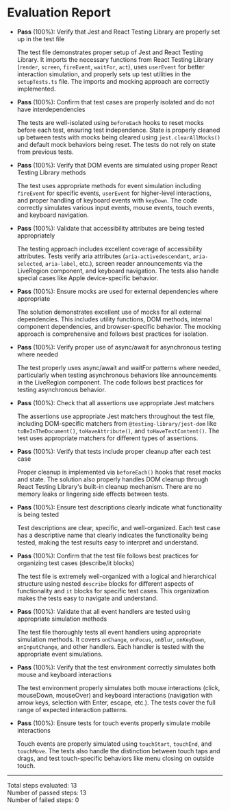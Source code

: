 # Evaluation Report

- **Pass** (100%): Verify that Jest and React Testing Library are properly set up in the test file

    The test file demonstrates proper setup of Jest and React Testing Library. It imports the necessary functions from React Testing Library (`render`, `screen`, `fireEvent`, `waitFor`, `act`), uses `userEvent` for better interaction simulation, and properly sets up test utilities in the `setupTests.ts` file. The imports and mocking approach are correctly implemented.

- **Pass** (100%): Confirm that test cases are properly isolated and do not have interdependencies

    The tests are well-isolated using `beforeEach` hooks to reset mocks before each test, ensuring test independence. State is properly cleaned up between tests with mocks being cleared using `jest.clearAllMocks()` and default mock behaviors being reset. The tests do not rely on state from previous tests.

- **Pass** (100%): Verify that DOM events are simulated using proper React Testing Library methods

    The test uses appropriate methods for event simulation including `fireEvent` for specific events, `userEvent` for higher-level interactions, and proper handling of keyboard events with `keyDown`. The code correctly simulates various input events, mouse events, touch events, and keyboard navigation.

- **Pass** (100%): Validate that accessibility attributes are being tested appropriately

    The testing approach includes excellent coverage of accessibility attributes. Tests verify aria attributes (`aria-activedescendant`, `aria-selected`, `aria-label`, etc.), screen reader announcements via the LiveRegion component, and keyboard navigation. The tests also handle special cases like Apple device-specific behavior.

- **Pass** (100%): Ensure mocks are used for external dependencies where appropriate

    The solution demonstrates excellent use of mocks for all external dependencies. This includes utility functions, DOM methods, internal component dependencies, and browser-specific behavior. The mocking approach is comprehensive and follows best practices for isolation.

- **Pass** (100%): Verify proper use of async/await for asynchronous testing where needed

    The test properly uses async/await and waitFor patterns where needed, particularly when testing asynchronous behaviors like announcements in the LiveRegion component. The code follows best practices for testing asynchronous behavior.

- **Pass** (100%): Check that all assertions use appropriate Jest matchers

    The assertions use appropriate Jest matchers throughout the test file, including DOM-specific matchers from `@testing-library/jest-dom` like `toBeInTheDocument()`, `toHaveAttribute()`, and `toHaveTextContent()`. The test uses appropriate matchers for different types of assertions.

- **Pass** (100%): Verify that tests include proper cleanup after each test case

    Proper cleanup is implemented via `beforeEach()` hooks that reset mocks and state. The solution also properly handles DOM cleanup through React Testing Library's built-in cleanup mechanism. There are no memory leaks or lingering side effects between tests.

- **Pass** (100%): Ensure test descriptions clearly indicate what functionality is being tested

    Test descriptions are clear, specific, and well-organized. Each test case has a descriptive name that clearly indicates the functionality being tested, making the test results easy to interpret and understand.

- **Pass** (100%): Confirm that the test file follows best practices for organizing test cases (describe/it blocks)

    The test file is extremely well-organized with a logical and hierarchical structure using nested `describe` blocks for different aspects of functionality and `it` blocks for specific test cases. This organization makes the tests easy to navigate and understand.

- **Pass** (100%): Validate that all event handlers are tested using appropriate simulation methods

    The test file thoroughly tests all event handlers using appropriate simulation methods. It covers `onChange`, `onFocus`, `onBlur`, `onKeyDown`, `onInputChange`, and other handlers. Each handler is tested with the appropriate event simulations.

- **Pass** (100%): Verify that the test environment correctly simulates both mouse and keyboard interactions

    The test environment properly simulates both mouse interactions (click, mouseDown, mouseOver) and keyboard interactions (navigation with arrow keys, selection with Enter, escape, etc.). The tests cover the full range of expected interaction patterns.

- **Pass** (100%): Ensure tests for touch events properly simulate mobile interactions

    Touch events are properly simulated using `touchStart`, `touchEnd`, and `touchMove`. The tests also handle the distinction between touch taps and drags, and test touch-specific behaviors like menu closing on outside touch.

---

Total steps evaluated: 13  
Number of passed steps: 13  
Number of failed steps: 0